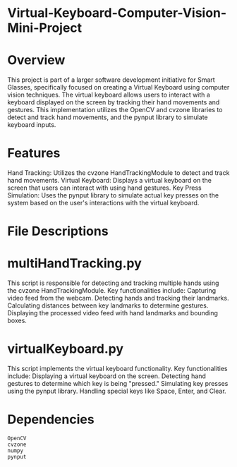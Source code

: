 # Virtual-Keyboard-Computer-Vision-Mini-Project
# Overview
This project is part of a larger software development initiative for Smart Glasses, specifically focused on creating a Virtual Keyboard using computer vision techniques. The virtual keyboard allows users to interact with a keyboard displayed on the screen by tracking their hand movements and gestures. This implementation utilizes the OpenCV and cvzone libraries to detect and track hand movements, and the pynput library to simulate keyboard inputs.

# Features
Hand Tracking: Utilizes the cvzone HandTrackingModule to detect and track hand movements.
Virtual Keyboard: Displays a virtual keyboard on the screen that users can interact with using hand gestures.
Key Press Simulation: Uses the pynput library to simulate actual key presses on the system based on the user's interactions with the virtual keyboard.

# File Descriptions
# multiHandTracking.py
This script is responsible for detecting and tracking multiple hands using the cvzone HandTrackingModule. Key functionalities include:
    Capturing video feed from the webcam.
    Detecting hands and tracking their landmarks.
    Calculating distances between key landmarks to determine gestures.
    Displaying the processed video feed with hand landmarks and bounding boxes.
# virtualKeyboard.py
This script implements the virtual keyboard functionality. Key functionalities include:
    Displaying a virtual keyboard on the screen.
    Detecting hand gestures to determine which key is being "pressed."
    Simulating key presses using the pynput library.
    Handling special keys like Space, Enter, and Clear.
# Dependencies
    OpenCV
    cvzone
    numpy
    pynput
